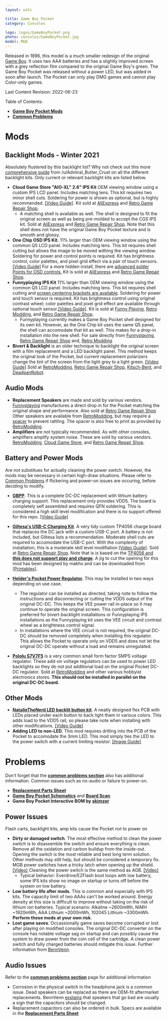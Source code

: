 ```yaml
---
layout: wiki

title: Game Boy Pocket
category: Consoles

logo: logos/GameBoyPocket.png
photo: consoles/GameBoyPocket.jpg
model: MGB
---
```

Released in 1996, this model is a much smaller redesign of the original [Game Boy](gameboy). It uses two AAA batteries and has a slightly improved screen with a grey reflection film compared to the original Game Boy's green. The Game Boy Pocket was released without a power LED, but was added in soon after launch. The Pocket can only play DMG games and cannot play Color-only games.

Last Content Revision: 2022-06-23

Table of Contents:
<!--ts-->
* [**Game Boy Pocket Mods**](#mods)
* [**Common Problems**](#problems)
<!--te-->
  
# Mods

## Backlight Mods - Winter 2021
Absolutely flustered by this backlight list? Why not check out this more [comprehensive guide](../wiki/backlightmods#mgb) from /u/Admiral_Butter_Crust on all the different backlight kits. Only current or relevant backlight kits are listed below.
* **Cloud Game Store "AIO-XL" 2.6" IPS Kit** OEM viewing window using a custom IPS LCD panel. Includes matching lens. This kit requires two minor shell cuts. Soldering for power is shown as optional, but is highly recommended. [[Video Guide]](https://www.youtube.com/watch?v=DPtJrJpUTOE). Kit sold at [AliExpress](https://www.aliexpress.com/item/4001352247454.html) and [Retro Game Repair Shop](https://retrogamerepairshop.com/collections/game-boy-pocket-backlights/products/gbp-game-boy-pocket-2-6-original-size-ips-backlight-lcd-screen-mod-kit). 
	* A matching shell is available as well. The shell is designed to fit the original screen as well as being pre-molded to accept the CGS IPS kit. Sold at [AliExpress](https://www.aliexpress.com/item/1005003314772171.html) and [Retro Game Repair Shop](https://retrogamerepairshop.com/collections/cloud-game-store/products/game-boy-pocket-high-quality-replacement-shell). Note that this shell does not have the original Game Boy Pocket texture and is smooth and glossy.
* **One Chip OSD IPS Kit.** 11% larger than OEM viewing window using the common Q5 LCD panel. Includes matching lens. This kit requires shell cutting but allows the image to be moved withing the viewing window. Soldering for power and control points is required. Kit has brightness control, color palettes, and pixel grid effect via a pair of touch sensors. [[Video Guide]](https://www.youtube.com/watch?v=Z5tfjz52N5A) For a more hidden install, there are [advanced solder Points for OSD controls.](https://imgur.com/a/ScBhZqE) Kit is sold at [AliExpress](https://www.aliexpress.com/item/1005001652398372.html) and [Retro Game Repair Shop](https://retrogamerepairshop.com/products/gbp-game-boy-pocket-osd-backlight-mod-kit).
* **Funnyplaying IPS Kit** 11% larger than OEM viewing window using the common Q5 LCD panel. Includes matching lens. This kit requires shell cutting and [screen centering brackets are available](https://www.retromodding.com/collections/game-boy-pocket/products/game-boy-pocket-ips-lcd-centering-bracket). Soldering for power and touch sensor is required. Kit has brightness control using original contrast wheel; color palettes and pixel grid effect are available through optional touch sensor.[[Video Guide]](https://www.youtube.com/watch?v=ZogFkhIbBq8). Kit is sold at [Funny Playing](https://funnyplaying.com/collections/product/products/gbp-retro-pixel-ips-lcd-kit),  [Retro Modding](https://www.retromodding.com/collections/game-boy-pocket/products/game-boy-pocket-ips-lcd), and [Retro Game Repair Shop](https://retrogamerepairshop.com/collections/funnyplaying-gbp/products/funnyplaying-gbp-ips-game-boy-pocket-backlight-mod).
	* Funnyplaying currently makes a Game Boy Pocket shell designed for its own kit. However, as the One Chip kit uses the same Q5 panel, the shell can accomodate that kit as well. This makes for a drop-in installation into the new shell. For sale directly from [Funnyplaying](https://funnyplaying.com/collections/product/products/gbp-retro-pixel-ips-coustom-shell), [Retro Game Repair Shop](https://retrogamerepairshop.com/collections/funnyplaying-gbp/products/funnyplaying-game-boy-pocket-q5-ips-ready-shell-housing-no-cut) and, [Retro Modding](https://www.retromodding.com/collections/game-boy-pocket/products/funny-playing-game-boy-pocket-shells-branded).
* **Bivert & Backlight** is an older technique to backlight the original screen with a film replacement and a LED backlight panel. This method keeps the original look of the Pocket, but current replacement polarizers change the tint of the screen from the light grey to a light green. [[Video Guide]](https://www.youtube.com/watch?v=OezxcoxMWSc) Sold at [RetroModding](https://www.retromodding.com/products/game-boy-backlight?_pos=5&_sid=9b3131444&_ss=r), [Retro Game Repair Shop](https://retrogamerepairshop.com/products/nintendo-game-boy-original-dmg-01-pocket-bivert-chip-backlight-mod-kit-green), [Kitsch-Bent](https://store.kitsch-bent.com/collections/modding-kits/products/rgbx3), and [DeadpanRobot](https://www.deadpanrobot.co.uk/white-pro-backlight-kit-dmg-lcd-pro-white).

## Audio Mods
* **Replacement Speakers** are made and sold by various vendors. [Funnyplaying](https://funnyplaying.com/collections/product/products/clear-gbc-mgb-speaker) manufactures a direct drop in for the Pocket matching the original shape and performance. Also sold at [Retro Game Repair Shop](https://retrogamerepairshop.com/products/funnyplaying-clear-game-boy-color-speaker) Other speakers are available from [RetroModding](https://www.retromodding.com/products/gameboy-advance-color-pocket-speaker), but may require a [spacer](https://www.retromodding.com/products/game-boy-advance-color-pocket-speaker-housing) to prevent rattling. The spacer is also free to print as provided by [RetroModding](https://www.thingiverse.com/thing:4168312).
* **Amplifiers** are not typically recommended. As with other consoles, amplifiers amplify system noise. These are sold by various vendors. [RetroModding](https://www.retromodding.com/products/game-boy-advance-audio-amplifier), [Cloud Game Store](https://www.aliexpress.com/item/1005003592170031.html), and [Retro Game Repair Shop](https://retrogamerepairshop.com/collections/cloud-game-store/products/game-boy-pocket-audio-amp).

## Battery and Power Mods
Are not substitues for actually cleaning the power switch. However, the mods may be necessary in certain high-draw situations. Please refer to [Common Problems](#problems) if flickering and power-on issues are occuring, before deciding to modify.
* **[GBPP](https://github.com/marshallh/gbpp)**. This is a complete DC-DC replacement with lithium battery charging support. This replacement only provides VDD5. The board is completely self assembled and requires QFN soldering. This is considered a high skill level modification and there is no support offered for this repo. [[Video Guide]](https://www.youtube.com/watch?v=Q5uQb-lGAhE)
* **[Giltesa's USB-C Charging Kit](https://giltesa.com/en/2021/05/27/game-boy-pocket-usb-c-charging-kit)**. A very tidy custom TP4056 charge board that replaces the DC jack with a custom USB-C port. A battery is not included, but Giltesa lists a recommendation. Moderate shell cuts are required to accomodate the USB-C port. With the complexity of installation, this is a moderate skill level modifiation [[Video Guide]](https://www.youtube.com/watch?v=3qAQNfZgSRI). Sold at [Retro Game Repair Shop](https://retrogamerepairshop.com/products/game-boy-pocket-usb-c-battery-mod). Note that is is based on the [TP4056 and **this does not support play and charge**](https://www.reddit.com/r/Gameboy/comments/ouq5by/psa_do_not_use_tp4056based_chargers_to_liion/). A jig to cut the opening for this mod has been designed by makho and can be downloaded from [[Printables]](https://www.printables.com/model/141352-game-boy-pocket-usb-type-c-port-cut-jig).

* **[Helder's Pocket Power Regulator](https://www.heldergametech.com/shop/gbp/game-boy-pocket-power-regulator/).** This may be installed in two ways depending on use case. 
	* The regulator can be installed as directed, taking note to follow the instructions and disconnecting or cutting the VDD5 output of the original DC-DC. This keeps the VEE power rail in-place so it may continue to operate the original screen. This configuration is preferred for bivert-backlight installations or Funnyplaying IPS installations as the Funnyplaying kit uses the VEE circuit and contrast wheel as a brightness control signal. 
	* In installations where the VEE circuit is not required, the original DC-DC should be removed completely when installing this regulator. This allows the Pocket to operate only on VDD5 and does not let the original DC-DC operate without a load and remains unregulated.
* **[Pololu S7V7F5](https://www.pololu.com/product/2119)** is a very common small form factor SMPS voltage regulator. These add-on voltage regulators can be used to power LED backlights so they do not put additional load on the original Pocket DC-DC regulator. Sold at [RetroModding](https://www.retromodding.com/products/5v-game-boy-backlight-voltage-regulator) and other various hobbyist electronics stores. **This should not be installed in parallel on the original DC-DC board.**
## Other Mods
* **[NatalieTheNerd LED backlit button kit](https://www.nataliethenerd.com/product-page/gbp-led-boards)**. A neatly designed flex PCB with LEDs placed under each button to back light them in various colors. This adds load to the VDD5 rail, so please take note when installing with other modifications. [[Video Guide]](https://www.youtube.com/watch?v=dJp4c1SbDcI)
* **Adding LED to non-LED**. This mod requires drilling into the PCB of the Pocket to accomodate the 3mm LED. This mod simply ties the LED to the power switch with a current limiting resistor. [[Image Guide]](https://media.discordapp.net/attachments/332487777986019337/770318606222884914/HoZy_3mmLED.jpg)	
	
# Problems

Don't forget that the **[common problems section](commonissues)** also has additional information. Common issues such as no-audio or failure to power-on.
* **[Replacement Parts Sheet](https://docs.google.com/spreadsheets/d/17RfgOaR-P8M0cC5BojwuY52GbZUefLFm82To7ja963o/)**
* **[Game Boy Pocket Schematics](https://github.com/Gekkio/gb-schematics/blob/main/MGB-xCPU/schematic/MGB-xCPU.pdf)** and **[Board Scan](https://www.dropbox.com/sh/33886pwfi08kvxg/AABhk8nVWuMBbUJaHSL7lKtQa/NINTENDO/GAMEBOY_DMG_MGB_CGB_SGB)**.
* **Game Boy Pocket Interactive BOM by [skimzor](https://skimzor.github.io/MGB-IBOM/)**

## Power Issues
Flash carts, backlight kits, amp kits cause the Pocket not to power on
* **Dirty or damaged switch**. The most effective method to clean the power switch is to disassemble the switch and ensure everything is clean. Remove all the oxidation and carbon buildup from the inside-out. Opening the switch is the most reliable and best long term solution. Other methods may still help, but should be considered a temporary fix. MGB power switches have a tricky latch when opening up the shield. [[Video]](https://youtu.be/EVTKBHR0vVw) Cleaning the power switch is the same method as AGB. [[Video]](https://www.youtube.com/watch?v=G946mQCkIQc)
	* Typical behavior: Everdrive/EZFlash boot loops with low battery, some IPS kits show no image on startup or turns off before the system on low battery.
* **Low battery life after mods**. This is common and especially with IPS kits. The capacity limit of two AAAs can't be worked around. Energy density at this size is difficult to improve without taking on the risk of lithium ion batteries. Typical scenario: Alkaline ~2600mWh, NiMH ~1920mWh, AAA Lithium ~2000mWh, 102045 Lithium ~3300mWh. **Perform these mods at your own risk**.
* **Lost game saves**. Occassionally game saves become corrupted or lost after playing on modified consoles. The original DC-DC converter on the console has notable voltage sag on startup and can possibly cause the system to draw power from the coin cell of the cartridge. A clean power switch and fully charged batteries should mitigate this issue. Further information from [BennVenn](https://bennvenn.myshopify.com/pages/gameboy-pocket-flash-carts-backlights).

## Audio Issues
Refer to the **[common problems section](commonissues)** page for additional information
* Corrosion in the physical switch in the headphone jack is a common issue. Dead speakers can be replaced as there are OEM-fit aftermarket replacements. BennVenn [explains](https://www.facebook.com/BennVennElectronics/posts/2257279161052191) that speakers that go bad are usually a sign that the capacitors should be changed. 
* Replacement capacitors can also be ordered in bulk. Specs are available in the **[Replacement Parts Sheet](https://docs.google.com/spreadsheets/d/17RfgOaR-P8M0cC5BojwuY52GbZUefLFm82To7ja963o/)**
